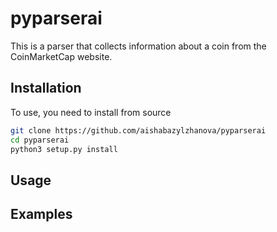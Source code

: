 # pyparserai
This is a parser that collects information about a coin from the CoinMarketCap website.
## Installation
To use, you need to install from source
```bash
git clone https://github.com/aishabazylzhanova/pyparserai
cd pyparserai
python3 setup.py install
```
## Usage
## Examples
